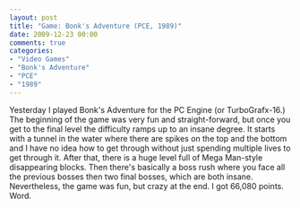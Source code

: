 ```yaml
---
layout: post
title: "Game: Bonk's Adventure (PCE, 1989)"
date: 2009-12-23 00:00
comments: true
categories:
- "Video Games"
- "Bonk's Adventure"
- "PCE"
- "1989"
---
```


Yesterday I played Bonk's Adventure for the PC Engine (or
TurboGrafx-16.) The beginning of the game was very fun and
straight-forward, but once you get to the final level the
difficulty ramps up to an insane degree. It starts with a tunnel
in the water where there are spikes on the top and the bottom and
I have no idea how to get through without just spending multiple
lives to get through it. After that, there is a huge level full of
Mega Man-style disappearing blocks. Then there's basically a boss
rush where you face all the previous bosses then two final bosses,
which are both insane. Nevertheless, the game was fun, but crazy
at the end. I got 66,080 points. Word.
